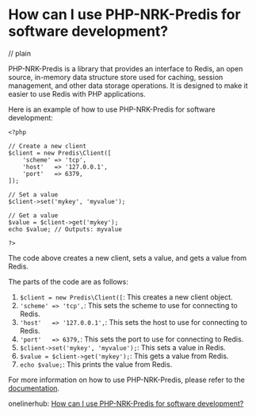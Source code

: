 # How can I use PHP-NRK-Predis for software development?
// plain

PHP-NRK-Predis is a library that provides an interface to Redis, an open source, in-memory data structure store used for caching, session management, and other data storage operations. It is designed to make it easier to use Redis with PHP applications.

Here is an example of how to use PHP-NRK-Predis for software development:

```
<?php

// Create a new client
$client = new Predis\Client([
    'scheme' => 'tcp',
    'host'   => '127.0.0.1',
    'port'   => 6379,
]);

// Set a value
$client->set('mykey', 'myvalue');

// Get a value
$value = $client->get('mykey');
echo $value; // Outputs: myvalue

?>
```

The code above creates a new client, sets a value, and gets a value from Redis.

The parts of the code are as follows:

1. `$client = new Predis\Client([`: This creates a new client object.
2. `'scheme' => 'tcp',`: This sets the scheme to use for connecting to Redis.
3. `'host'   => '127.0.0.1',`: This sets the host to use for connecting to Redis.
4. `'port'   => 6379,`: This sets the port to use for connecting to Redis.
5. `$client->set('mykey', 'myvalue');`: This sets a value in Redis.
6. `$value = $client->get('mykey');`: This gets a value from Redis.
7. `echo $value;`: This prints the value from Redis.

For more information on how to use PHP-NRK-Predis, please refer to the [documentation](https://github.com/nrk/predis/blob/master/docs/README.md).

onelinerhub: [How can I use PHP-NRK-Predis for software development?](https://onelinerhub.com/predis/how-can-i-use-php-nrk-predis-for-software-development)